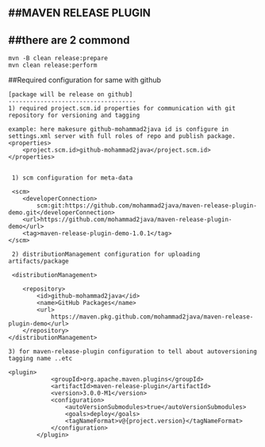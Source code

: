 ##MAVEN RELEASE PLUGIN
------------------------------

##there are 2 commond
---------------------	
	mvn -B clean release:prepare
	mvn clean release:perform
	

##Required configuration for same with github

	[package will be release on github]
    ------------------------------------
    1) required project.scm.id properties for communication with git repository for versioning and tagging
    
    example: here makesure github-mohammad2java id is configure in settings.xml server with full roles of repo and publish package.
    <properties>
		<project.scm.id>github-mohammad2java</project.scm.id>
	</properties>
	 
	 
	 1) scm configuration for meta-data
	 
	 <scm>
		<developerConnection>
			scm:git:https://github.com/mohammad2java/maven-release-plugin-demo.git</developerConnection>
		<url>https://github.com/mohammad2java/maven-release-plugin-demo</url>
		<tag>maven-release-plugin-demo-1.0.1</tag>
	</scm>
	
	 2) distributionManagement configuration for uploading artifacts/package
	 
	 <distributionManagement>

		<repository>
			<id>github-mohammad2java</id>
			<name>GitHub Packages</name>
			<url>
				https://maven.pkg.github.com/mohammad2java/maven-release-plugin-demo</url>
		</repository>
	</distributionManagement>
	
	3) for maven-release-plugin configuration to tell about autoversioning tagging name ..etc
	
	<plugin>
				<groupId>org.apache.maven.plugins</groupId>
				<artifactId>maven-release-plugin</artifactId>
				<version>3.0.0-M1</version>
				<configuration>
					<autoVersionSubmodules>true</autoVersionSubmodules> 
					<goals>deploy</goals> 
					<tagNameFormat>v@{project.version}</tagNameFormat>
				</configuration>
			</plugin>
			
			
	 
	 
